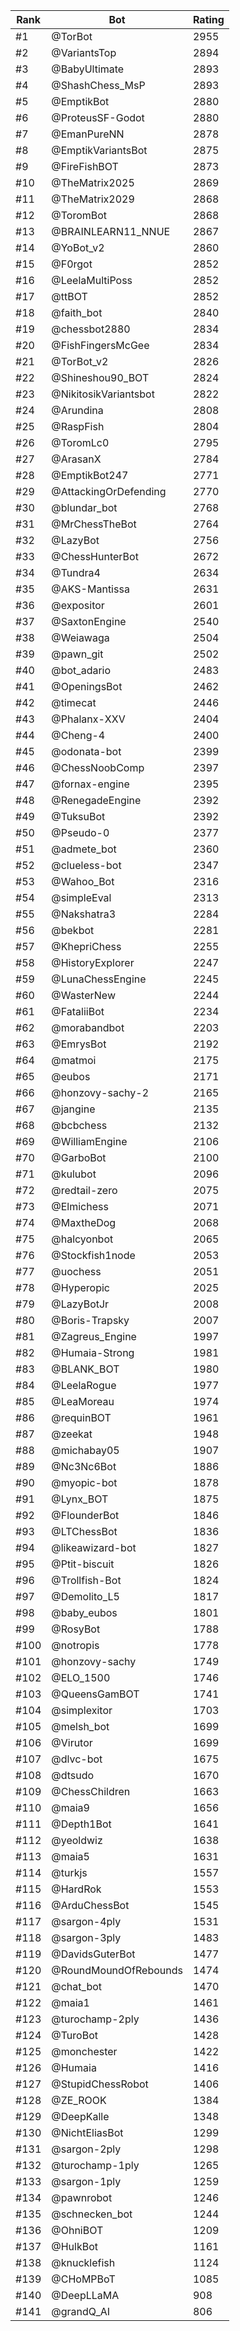 Rank|Bot|Rating
---|---|---
#1|@TorBot|2955
#2|@VariantsTop|2894
#3|@BabyUltimate|2893
#4|@ShashChess_MsP|2893
#5|@EmptikBot|2880
#6|@ProteusSF-Godot|2880
#7|@EmanPureNN|2878
#8|@EmptikVariantsBot|2875
#9|@FireFishBOT|2873
#10|@TheMatrix2025|2869
#11|@TheMatrix2029|2868
#12|@ToromBot|2868
#13|@BRAINLEARN11_NNUE|2867
#14|@YoBot_v2|2860
#15|@F0rgot|2852
#16|@LeelaMultiPoss|2852
#17|@ttBOT|2852
#18|@faith_bot|2840
#19|@chessbot2880|2834
#20|@FishFingersMcGee|2834
#21|@TorBot_v2|2826
#22|@Shineshou90_BOT|2824
#23|@NikitosikVariantsbot|2822
#24|@Arundina|2808
#25|@RaspFish|2804
#26|@ToromLc0|2795
#27|@ArasanX|2784
#28|@EmptikBot247|2771
#29|@AttackingOrDefending|2770
#30|@blundar_bot|2768
#31|@MrChessTheBot|2764
#32|@LazyBot|2756
#33|@ChessHunterBot|2672
#34|@Tundra4|2634
#35|@AKS-Mantissa|2631
#36|@expositor|2601
#37|@SaxtonEngine|2540
#38|@Weiawaga|2504
#39|@pawn_git|2502
#40|@bot_adario|2483
#41|@OpeningsBot|2462
#42|@timecat|2446
#43|@Phalanx-XXV|2404
#44|@Cheng-4|2400
#45|@odonata-bot|2399
#46|@ChessNoobComp|2397
#47|@fornax-engine|2395
#48|@RenegadeEngine|2392
#49|@TuksuBot|2392
#50|@Pseudo-0|2377
#51|@admete_bot|2360
#52|@clueless-bot|2347
#53|@Wahoo_Bot|2316
#54|@simpleEval|2313
#55|@Nakshatra3|2284
#56|@bekbot|2281
#57|@KhepriChess|2255
#58|@HistoryExplorer|2247
#59|@LunaChessEngine|2245
#60|@WasterNew|2244
#61|@FataliiBot|2234
#62|@morabandbot|2203
#63|@EmrysBot|2192
#64|@matmoi|2175
#65|@eubos|2171
#66|@honzovy-sachy-2|2165
#67|@jangine|2135
#68|@bcbchess|2132
#69|@WilliamEngine|2106
#70|@GarboBot|2100
#71|@kulubot|2096
#72|@redtail-zero|2075
#73|@Elmichess|2071
#74|@MaxtheDog|2068
#75|@halcyonbot|2065
#76|@Stockfish1node|2053
#77|@uochess|2051
#78|@Hyperopic|2025
#79|@LazyBotJr|2008
#80|@Boris-Trapsky|2007
#81|@Zagreus_Engine|1997
#82|@Humaia-Strong|1981
#83|@BLANK_BOT|1980
#84|@LeelaRogue|1977
#85|@LeaMoreau|1974
#86|@requinBOT|1961
#87|@zeekat|1948
#88|@michabay05|1907
#89|@Nc3Nc6Bot|1886
#90|@myopic-bot|1878
#91|@Lynx_BOT|1875
#92|@FlounderBot|1846
#93|@LTChessBot|1836
#94|@likeawizard-bot|1827
#95|@Ptit-biscuit|1826
#96|@Trollfish-Bot|1824
#97|@Demolito_L5|1817
#98|@baby_eubos|1801
#99|@RosyBot|1788
#100|@notropis|1778
#101|@honzovy-sachy|1749
#102|@ELO_1500|1746
#103|@QueensGamBOT|1741
#104|@simplexitor|1703
#105|@melsh_bot|1699
#106|@Virutor|1699
#107|@dlvc-bot|1675
#108|@dtsudo|1670
#109|@ChessChildren|1663
#110|@maia9|1656
#111|@Depth1Bot|1641
#112|@yeoldwiz|1638
#113|@maia5|1631
#114|@turkjs|1557
#115|@HardRok|1553
#116|@ArduChessBot|1545
#117|@sargon-4ply|1531
#118|@sargon-3ply|1483
#119|@DavidsGuterBot|1477
#120|@RoundMoundOfRebounds|1474
#121|@chat_bot|1470
#122|@maia1|1461
#123|@turochamp-2ply|1436
#124|@TuroBot|1428
#125|@monchester|1422
#126|@Humaia|1416
#127|@StupidChessRobot|1406
#128|@ZE_ROOK|1384
#129|@DeepKalle|1348
#130|@NichtEliasBot|1299
#131|@sargon-2ply|1298
#132|@turochamp-1ply|1265
#133|@sargon-1ply|1259
#134|@pawnrobot|1246
#135|@schnecken_bot|1244
#136|@OhniBOT|1209
#137|@HulkBot|1161
#138|@knucklefish|1124
#139|@CHoMPBoT|1085
#140|@DeepLLaMA|908
#141|@grandQ_AI|806
